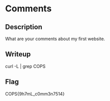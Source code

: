 # Comments

## Description
What are your comments about my first website.

## Writeup
curl -L <URL> | grep COPS

## Flag
COPS{9h7mL_c0mm3n7514}
